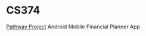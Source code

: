 # CS374
[Pathway Project](https://github.com/ZEJ-13/CS374-FinalProject)
Android Mobile Financial Planner App
